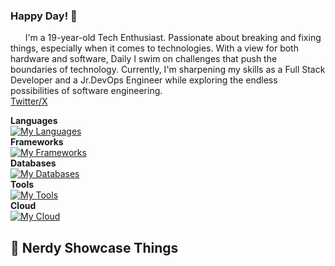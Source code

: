 ### Happy Day! 👋

&nbsp;&nbsp;&nbsp;&nbsp;&nbsp;&nbsp;I'm a 19-year-old Tech Enthusiast. Passionate about breaking and fixing things, especially when it comes to technologies. With a view for both hardware and software, Daily I swim on challenges that push the boundaries of technology. Currently, I'm sharpening my skills as a Full Stack Developer and a Jr.DevOps Engineer while exploring the endless possibilities of software engineering.<br>
[Twitter/X](https://twitter.com/m_Satyam_12)

**Languages**<br>
[![My Languages](https://skillicons.dev/icons?i=ts,js,bash,java,c)](https://skillicons.dev)<br>
**Frameworks**<br>
[![My Frameworks](https://skillicons.dev/icons?i=react,next,tailwind,express,discordjs,prisma)](https://skillicons.dev)<br>
**Databases**<br>
[![My Databases](https://skillicons.dev/icons?i=postgres,redis,mongo,mysql)](https://skillicons.dev)<br>
**Tools**<br>
[![My Tools](https://skillicons.dev/icons?i=neovim,git,docker)](https://skillicons.dev)<br>
**Cloud**<br>
[![My Cloud](https://skillicons.dev/icons?i=aws,gcp,cloudflare,netlify,vercel)](https://skillicons.dev)<br>
## 🚀 **Nerdy Showcase Things**

